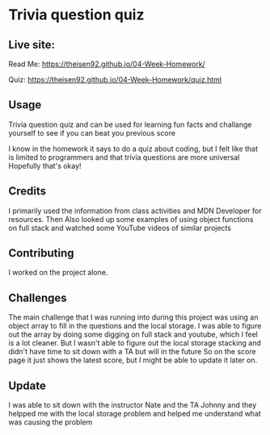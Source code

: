 # Trivia question quiz

## Live site:

Read Me:
https://theisen92.github.io/04-Week-Homework/

Quiz:
https://theisen92.github.io/04-Week-Homework/quiz.html

## Usage

Trivia question quiz and can be used for learning fun facts and challange yourself to see if you can beat you previous score

I know in the homework it says to do a quiz about coding, but I felt like that is limited to programmers and that trivia questions are more universal
Hopefully that's okay!

## Credits

I primarily used the information from class activities and MDN Developer for resources. Then Also looked up some examples of using object functions on full stack and watched some YouTube videos of similar projects

## Contributing

I worked on the project alone.

## Challenges

The main challenge that I was running into during this project was using an object array to fill in the questions and the local storage.
I was able to figure out the array by doing some digging on full stack and youtube, which I feel is a lot cleaner.
But I wasn't able to figure out the local storage stacking and didn't have time to sit down with a TA but will in the future
So on the score page it just shows the latest score, but I might be able to update it later on.

## Update

I was able to sit down with the instructor Nate and the TA Johnny and they helpped me with the local storage problem and helped me understand what was causing the problem
